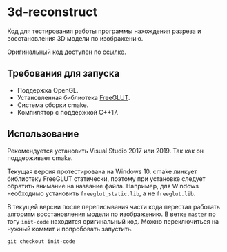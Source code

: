 # 3d-reconstruct

Код для тестирования работы программы нахождения разреза и восстановления 3D модели по изображению.

Оригинальный код доступен по [ссылке](https://users.csc.calpoly.edu/~zwood/teaching/csc570/final07/dalum_gzipkin/).

## Требования для запуска

* Поддержка OpenGL.
* Установленная библиотека [FreeGLUT](http://freeglut.sourceforge.net/).
* Система сборки cmake.
* Компилятор с поддержкой C++17.

## Использование

Рекомендуется установить Visual Studio 2017 или 2019. Так как он поддерживает cmake.

Текущая версия протестирована на Windows 10. cmake линкует  библиотеку FreeGLUT статически, поэтому при установке следует обратить внимание на название файла. Например, для Windows необходимо установить `freeglut_static.lib`, а не `freeglut.lib`.

В текущей версии после переписывания части кода перестал работать алгоритм восстановления модели по изображению. В ветке `master` по тэгу `init-code` находится оригинальный код. Можно переключиться на нужный коммит и попробовать запустить.

```
git checkout init-code
```


